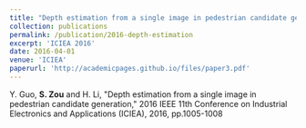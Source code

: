 ```yaml
---
title: "Depth estimation from a single image in pedestrian candidate generation"
collection: publications
permalink: /publication/2016-depth-estimation
excerpt: 'ICIEA 2016'
date: 2016-04-01
venue: 'ICIEA'
paperurl: 'http://academicpages.github.io/files/paper3.pdf'
---
```

Y. Guo, **S. Zou** and H. Li, "Depth estimation from a single image in pedestrian candidate generation," 2016 IEEE 11th Conference
on Industrial Electronics and Applications (ICIEA), 2016, pp.1005-1008

